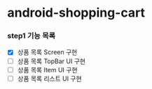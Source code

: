 # android-shopping-cart

### step1 기능 목록
- [x] 상품 목록 Screen 구현
- [ ] 상품 목록 TopBar UI 구현
- [ ] 상품 목록 Item UI 구현 
- [ ] 상품 목록 리스트 UI 구현
